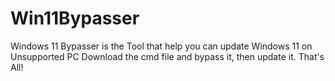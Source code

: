 # Win11Bypasser
Windows 11 Bypasser is the Tool that help you can update Windows 11 on Unsupported PC
Download the cmd file and bypass it, then update it.
That's All!
